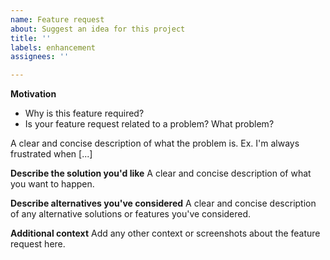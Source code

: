 ```yaml
---
name: Feature request
about: Suggest an idea for this project
title: ''
labels: enhancement
assignees: ''

---
```


**Motivation**
- Why is this feature required?
- Is your feature request related to a problem? What problem?

A clear and concise description of what the problem is. Ex. I'm always frustrated when [...]

**Describe the solution you'd like**
A clear and concise description of what you want to happen.

**Describe alternatives you've considered**
A clear and concise description of any alternative solutions or features you've considered.

**Additional context**
Add any other context or screenshots about the feature request here.
